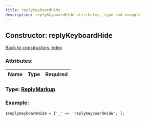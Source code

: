 ```yaml
---
title: replyKeyboardHide
description: replyKeyboardHide attributes, type and example
---
```

## Constructor: replyKeyboardHide  
[Back to constructors index](index.md)



### Attributes:

| Name     |    Type       | Required |
|----------|:-------------:|---------:|



### Type: [ReplyMarkup](../types/ReplyMarkup.md)


### Example:

```
$replyKeyboardHide = ['_' => 'replyKeyboardHide', ];
```  

